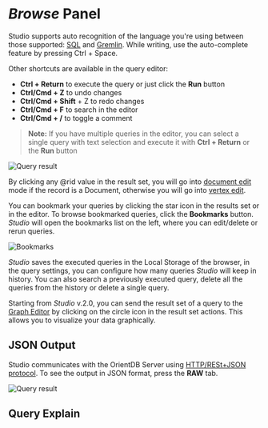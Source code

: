
# _Browse_ Panel

Studio supports auto recognition of the language you're using between those supported: [SQL](../sql/SQL.md) and [Gremlin](../gremlin/Gremlin.md). 
While writing, use the auto-complete feature by pressing Ctrl + Space.

Other shortcuts are available in the query editor:

* **Ctrl + Return** to execute the query or just click the **Run** button
* **Ctrl/Cmd + Z** to undo changes
* **Ctrl/Cmd + Shift** + Z  to redo changes
* **Ctrl/Cmd + F** to search in the editor
* **Ctrl/Cmd + /** to toggle a comment

> **Note:**
> If you have multiple queries in the editor, you can select a single query with text selection and execute it with **Ctrl + Return** or the **Run** button

![Query result](../../images/browse.png)

By clicking any @rid value in the result set, you will go into [document edit](Studio-Edit-Document.md) mode if the record is a Document, otherwise you will go into [vertex edit](Studio-Edit-Vertex.md).

You can bookmark your queries by clicking the star icon in the results set or in the editor.
To browse bookmarked queries, click the **Bookmarks** button. _Studio_ will open the bookmarks list on the left, where you can edit/delete or rerun queries.

![Bookmarks](../../images/bookmarks.png)

_Studio_ saves the executed queries in the Local Storage of the browser, in the query settings, you can configure how many queries _Studio_ will keep in history. 
You can also search a previously executed query, delete all the queries from the history or delete a single query.

Starting from _Studio_ v.2.0, you can send the result set of a query to the [Graph Editor](Studio-Graph-Editor.md) by clicking on the circle icon in the result set actions. This allows you to visualize your data graphically.

## JSON Output

Studio communicates with the OrientDB Server using [HTTP/RESt+JSON protocol](../misc/OrientDB-REST.md). To see the output in JSON format, press the **RAW** tab.

![Query result](../../images/resultRaw.png)


## Query Explain